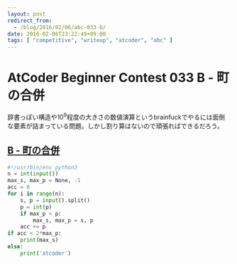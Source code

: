 ```yaml
---
layout: post
redirect_from:
  - /blog/2016/02/06/abc-033-b/
date: 2016-02-06T23:22:49+09:00
tags: [ "competitive", "writeup", "atcoder", "abc" ]
---
```


# AtCoder Beginner Contest 033 B - 町の合併

辞書っぽい構造や$10^9$程度の大きさの数値演算というbrainfuckでやるには面倒な要素が詰まっている問題。しかし割り算はないので頑張ればできるだろう。

## [B - 町の合併](https://beta.atcoder.jp/contests/abc033/tasks/abc033_b)

``` python
#!/usr/bin/env python3
n = int(input())
max_s, max_p = None, -1
acc = 0
for i in range(n):
    s, p = input().split()
    p = int(p)
    if max_p < p:
        max_s, max_p = s, p
    acc += p
if acc < 2*max_p:
    print(max_s)
else:
    print('atcoder')
```
